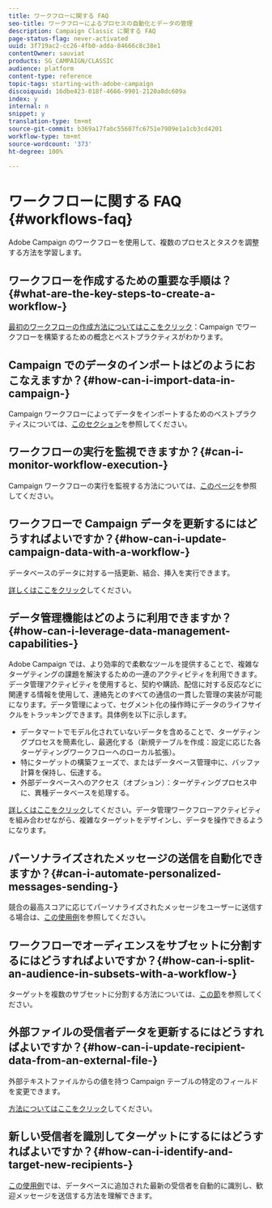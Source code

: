 ```yaml
---
title: ワークフローに関する FAQ
seo-title: ワークフローによるプロセスの自動化とデータの管理
description: Campaign Classic に関する FAQ
page-status-flag: never-activated
uuid: 3f719ac2-cc26-4fb0-adda-84666c8c38e1
contentOwner: sauviat
products: SG_CAMPAIGN/CLASSIC
audience: platform
content-type: reference
topic-tags: starting-with-adobe-campaign
discoiquuid: 16dbe423-018f-4666-9901-2120a8dc609a
index: y
internal: n
snippet: y
translation-type: tm+mt
source-git-commit: b369a17fabc55607fc6751e7909e1a1cb3cd4201
workflow-type: tm+mt
source-wordcount: '373'
ht-degree: 100%

---
```



# ワークフローに関する FAQ {#workflows-faq}

Adobe Campaign のワークフローを使用して、複数のプロセスとタスクを調整する方法を学習します。

## ワークフローを作成するための重要な手順は？{#what-are-the-key-steps-to-create-a-workflow-}

[最初のワークフローの作成方法についてはここをクリック](../../workflow/using/building-a-workflow.md)：Campaign でワークフローを構築するための概念とベストプラクティスがわかります。

## Campaign でのデータのインポートはどのようにおこなえますか？{#how-can-i-import-data-in-campaign-}

Campaign ワークフローによってデータをインポートするためのベストプラクティスについては、[このセクション](../../workflow/using/importing-data.md)を参照してください。

## ワークフローの実行を監視できますか？{#can-i-monitor-workflow-execution-}

Campaign ワークフローの実行を監視する方法については、[このページ](../../workflow/using/starting-a-workflow.md)を参照してください。

## ワークフローで Campaign データを更新するにはどうすればよいですか？{#how-can-i-update-campaign-data-with-a-workflow-}

データベースのデータに対する一括更新、結合、挿入を実行できます。

[詳しくはここをクリック](../../workflow/using/update-data.md)してください。

## データ管理機能はどのように利用できますか？{#how-can-i-leverage-data-management-capabilities-}

Adobe Campaign では、より効率的で柔軟なツールを提供することで、複雑なターゲティングの課題を解決するための一連のアクティビティを利用できます。データ管理アクティビティを使用すると、契約や購読、配信に対する反応などに関連する情報を使用して、連絡先とのすべての通信の一貫した管理の実装が可能になります。データ管理によって、セグメント化の操作時にデータのライフサイクルをトラッキングできます。具体例を以下に示します。

* データマートでモデル化されていないデータを含めることで、ターゲティングプロセスを簡素化し、最適化する（新規テーブルを作成：設定に応じた各ターゲティングワークフローへのローカル拡張）。
* 特にターゲットの構築フェーズで、またはデータベース管理中に、バッファ計算を保持し、伝達する。
* 外部データベースへのアクセス（オプション）：ターゲティングプロセス中に、異種データベースを処理する。

[詳しくはここをクリック](../../workflow/using/targeting-data.md#data-management)してください。データ管理ワークフローアクティビティを組み合わせながら、複雑なターゲットをデザインし、データを操作できるようになります。

## パーソナライズされたメッセージの送信を自動化できますか？{#can-i-automate-personalized-messages-sending-}

競合の最高スコアに応じてパーソナライズされたメッセージをユーザーに送信する場合は、[この使用例](../../workflow/using/enriching-data.md)を参照してください。

## ワークフローでオーディエンスをサブセットに分割するにはどうすればよいですか？{#how-can-i-split-an-audience-in-subsets-with-a-workflow-}

ターゲットを複数のサブセットに分割する方法については、[この節](../../workflow/using/split.md)を参照してください。

## 外部ファイルの受信者データを更新するにはどうすればよいですか？{#how-can-i-update-recipient-data-from-an-external-file-}

外部テキストファイルからの値を持つ Campaign テーブルの特定のフィールドを変更できます。

[方法についてはここをクリック](../../platform/using/importing-data.md#example--enrich-the-values-with-those-of-an-external-file)してください。

## 新しい受信者を識別してターゲットにするにはどうすればよいですか？{#how-can-i-identify-and-target-new-recipients-}

[この使用例](../../workflow/using/using-aggregates.md)では、データベースに追加された最新の受信者を自動的に識別し、歓迎メッセージを送信する方法を理解できます。
